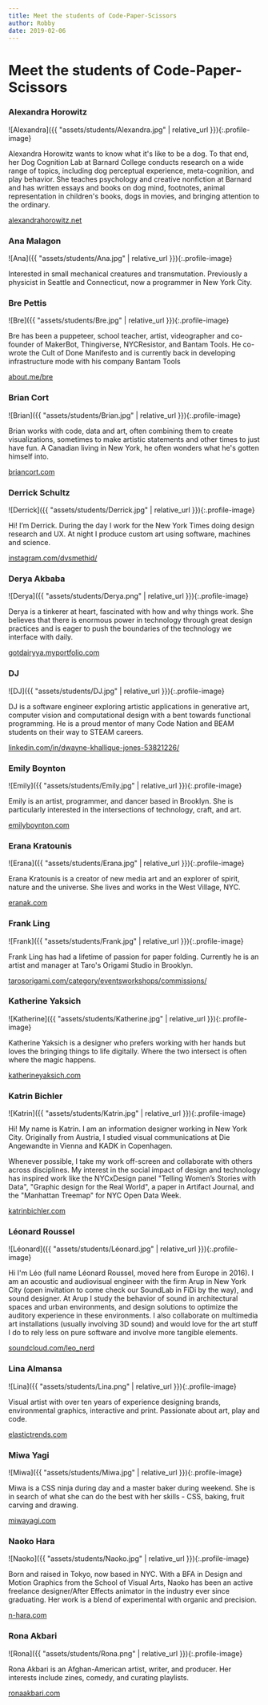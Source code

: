 ```yaml
---
title: Meet the students of Code-Paper-Scissors
author: Robby
date: 2019-02-06
---
```


# Meet the students of Code-Paper-Scissors

### Alexandra Horowitz

![Alexandra]({{ "assets/students/Alexandra.jpg" | relative_url }}){:.profile-image}

Alexandra Horowitz wants to know what it's like to be a dog. To that end, her Dog Cognition Lab at Barnard College conducts research on a wide range of topics, including dog perceptual experience, meta-cognition, and play behavior. She teaches psychology and creative nonfiction at Barnard and has written essays and books on dog mind, footnotes, animal representation in children's books, dogs in movies, and bringing attention to the ordinary.

[alexandrahorowitz.net](https://alexandrahorowitz.net)

### Ana Malagon

![Ana]({{ "assets/students/Ana.jpg" | relative_url }}){:.profile-image}

Interested in small mechanical creatures and transmutation. Previously a physicist in Seattle and Connecticut, now a programmer in New York City.

### Bre Pettis

![Bre]({{ "assets/students/Bre.jpg" | relative_url }}){:.profile-image}

Bre has been a puppeteer, school teacher, artist, videographer and co-founder of MakerBot, Thingiverse, NYCResistor, and Bantam Tools. He co-wrote the Cult of Done Manifesto and is currently back in developing infrastructure mode with his company Bantam Tools

[about.me/bre](https://about.me/bre)

### Brian Cort

![Brian]({{ "assets/students/Brian.jpg" | relative_url }}){:.profile-image}

Brian works with code, data and art, often combining them to create visualizations, sometimes to make artistic statements and other times to just have fun. A Canadian living in New York, he often wonders what he's gotten himself into.

[briancort.com](https://briancort.com)

### Derrick Schultz

![Derrick]({{ "assets/students/Derrick.jpg" | relative_url }}){:.profile-image}

Hi! I’m Derrick. During the day I work for the New York Times doing design research and UX. At night I produce custom art using software, machines and science.

[instagram.com/dvsmethid/](https://www.instagram.com/dvsmethid/)

### Derya Akbaba

![Derya]({{ "assets/students/Derya.png" | relative_url }}){:.profile-image}

Derya is a tinkerer at heart, fascinated with how and why things work. She believes that there is enormous power in technology through great design practices and is eager to push the boundaries of the technology we interface with daily. 

[gotdairyya.myportfolio.com](http://gotdairyya.myportfolio.com)

### DJ

![DJ]({{ "assets/students/DJ.jpg" | relative_url }}){:.profile-image}

DJ is a software engineer exploring artistic applications in generative art, computer vision and computational design with a bent towards functional programming. He is a proud mentor of many Code Nation and BEAM students on their way to STEAM careers.

[linkedin.com/in/dwayne-khallique-jones-53821226/](https://www.linkedin.com/in/dwayne-khallique-jones-53821226/)

### Emily Boynton

![Emily]({{ "assets/students/Emily.jpg" | relative_url }}){:.profile-image}

Emily is an artist, programmer, and dancer based in Brooklyn. She is particularly interested in the intersections of technology, craft, and art.

[emilyboynton.com](https://emilyboynton.com)

### Erana Kratounis

![Erana]({{ "assets/students/Erana.jpg" | relative_url }}){:.profile-image}

Erana Kratounis is a creator of new media art and an explorer of spirit, nature and the universe. She lives and works in the West Village, NYC.

[eranak.com](http://www.eranak.com/)

### Frank Ling

![Frank]({{ "assets/students/Frank.jpg" | relative_url }}){:.profile-image}

Frank Ling has had a lifetime of passion for paper folding. Currently he is an artist and manager at Taro's Origami Studio in Brooklyn.

[tarosorigami.com/category/eventsworkshops/commissions/](http://www.tarosorigami.com/category/eventsworkshops/commissions/)

### Katherine Yaksich

![Katherine]({{ "assets/students/Katherine.jpg" | relative_url }}){:.profile-image}

Katherine Yaksich is a designer who prefers working with her hands but loves the bringing things to life digitally. Where the two intersect is often where the magic happens.

[katherineyaksich.com](www.katherineyaksich.com)

### Katrin Bichler

![Katrin]({{ "assets/students/Katrin.jpg" | relative_url }}){:.profile-image}

Hi! My name is Katrin. I am an information designer working in New York City. Originally from Austria, I studied visual communications at Die Angewandte in Vienna and KADK in Copenhagen. 

Whenever possible, I take my work off-screen and collaborate with others across disciplines. My interest in the social impact of design and technology has inspired work like the NYCxDesign panel "Telling Women’s Stories with Data", "Graphic design for the Real World", a paper in Artifact Journal, and the "Manhattan Treemap" for NYC Open Data Week.

[katrinbichler.com](http://katrinbichler.com/)

### Léonard Roussel

![Léonard]({{ "assets/students/Léonard.jpg" | relative_url }}){:.profile-image}

Hi I'm Léo (full name Léonard Roussel, moved here from Europe in 2016). I am an acoustic and audiovisual engineer with the firm Arup in New York City (open invitation to come check our SoundLab in FiDi by the way), and sound designer. At Arup I study the behavior of sound in architectural spaces and urban environments, and design solutions to optimize the auditory experience in these environments. I also collaborate on multimedia art installations (usually involving 3D sound) and would love for the art stuff I do to rely less on pure software and involve more tangible elements.

[soundcloud.com/leo_nerd](https://soundcloud.com/leo_nerd)

### Lina Almansa

![Lina]({{ "assets/students/Lina.png" | relative_url }}){:.profile-image}

Visual artist with over ten years of experience designing brands, environmental graphics, interactive and print. Passionate about art, play and code.

[elastictrends.com](www.elastictrends.com)

### Miwa Yagi

![Miwa]({{ "assets/students/Miwa.jpg" | relative_url }}){:.profile-image}

Miwa is a CSS ninja during day and a master baker during weekend. She is in search of what she can do the best with her skills - CSS, baking, fruit carving and drawing.

[miwayagi.com](http://miwayagi.com)

### Naoko Hara

![Naoko]({{ "assets/students/Naoko.jpg" | relative_url }}){:.profile-image}

Born and raised in Tokyo, now based in NYC. With a BFA in Design and Motion Graphics from the School of Visual Arts, Naoko has been an active freelance designer/After Effects animator in the industry ever since graduating. Her work is a blend of experimental with organic and precision.

[n-hara.com](http://www.n-hara.com/)

### Rona Akbari

![Rona]({{ "assets/students/Rona.png" | relative_url }}){:.profile-image}

Rona Akbari is an Afghan-American artist, writer, and producer. Her interests include zines, comedy, and curating playlists.

[ronaakbari.com](www.ronaakbari.com)
